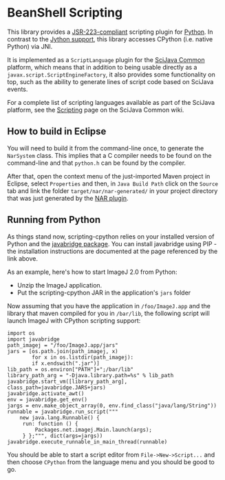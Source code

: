 # BeanShell Scripting

This library provides a
[JSR-223-compliant](https://en.wikipedia.org/wiki/Scripting_for_the_Java_Platform)
scripting plugin for [Python](http://www.python.org/). In contrast to the
[Jython support](https://github.com/scijava/scripting-jython), this library
accesses CPython (i.e. native Python) via JNI.

It is implemented as a `ScriptLanguage` plugin for the [SciJava
Common](https://github.com/scijava/scijava-common) platform, which means that
in addition to being usable directly as a `javax.script.ScriptEngineFactory`,
it also provides some functionality on top, such as the ability to generate
lines of script code based on SciJava events.

For a complete list of scripting languages available as part of the SciJava
platform, see the
[Scripting](https://github.com/scijava/scijava-common/wiki/Scripting) page on
the SciJava Common wiki.

## How to build in Eclipse

You will need to build it from the command-line once, to generate the
`NarSystem` class. This implies that a C compiler needs to be found on the
command-line and that `python.h` can be found by the compiler.

After that, open the context menu of the just-imported Maven project in Eclipse,
select `Properties` and then, in `Java Build Path` click on the `Source` tab
and link the folder `target/nar/nar-generated/` in your project directory that
was just generated by the [NAR plugin](http://maven-nar.github.io/).

## Running from Python
As things stand now, scripting-cpython relies on your installed version of
Python and the [javabridge package](http://pythonhosted.org/javabridge/).
You can install javabridge using PIP - the installation instructions are
documented at the page referenced by the link above.

As an example, here's how to start ImageJ 2.0 from Python:

* Unzip the ImageJ application.
* Put the scripting-cpython JAR in the application's `jars` folder

Now assuming that you have the application in `/foo/ImageJ.app` and the
library that maven compiled for you in `/bar/lib`, the following script
will launch ImageJ with CPython scripting support:

    import os
    import javabridge
    path_imagej = "/foo/ImageJ.app/jars"
    jars = [os.path.join(path_imagej, x) 
            for x in os.listdir(path_imagej): 
            if x.endswith(".jar")]
    lib_path = os.environ["PATH"]+";/bar/lib"
    library_path_arg = "-Djava.library.path=%s" % lib_path
    javabridge.start_vm([library_path_arg], class_path=javabridge.JARS+jars)
    javabridge.activate_awt()
    env = javabridge.get_env()
    jargs = env.make_object_array(0, env.find_class("java/lang/String"))
    runnable = javabridge.run_script("""
        new java.lang.Runnable() {
         run: function () {
             Packages.net.imagej.Main.launch(args);
         } };""", dict(args=jargs))
    javabridge.execute_runnable_in_main_thread(runnable)
    
  You should be able to start a script editor from `File->New->Script...` and
  then choose `CPython` from the language menu and you should be good to go.

